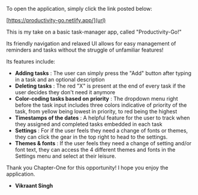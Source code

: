 To open the application, simply click the link posted below: 

[https://productivity-go.netlify.app/](url)

This is my take on a basic task-manager app, called "Productivity-Go!"

Its friendly navigation and relaxed UI allows for easy management of reminders and tasks without the struggle of unfamiliar features!

Its features include: 

- **Adding tasks** : The user can simply press the "Add" button after typing in a task and an optional description
- **Deleting tasks** : The red "X" is present at the end of every task if the user decides they don't need it anymore
- **Color-coding tasks based on priority** : The dropdown menu right before the task input includes three colors indicative of priority of the task, from yellow being lowest in priority, to red being the highest
- **Timestamps of the dates** : A helpful feature for the user to track when they assigned and completed tasks embedded in each task
- **Settings** : For if the user feels they need a change of fonts or themes, they can click the gear in the top right to head to the settings.
- **Themes & fonts** : If the user feels they need a change of setting and/or font text, they can access the 4 different themes and fonts in the Settings menu and select at their leisure.

Thank you Chapter-One for this opportunity! I hope you enjoy the application.

- **Vikraant Singh**
